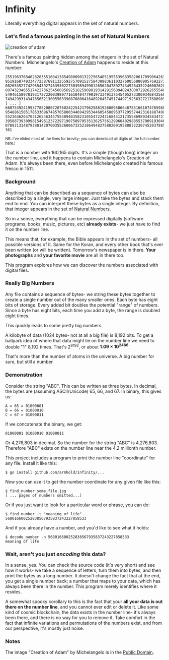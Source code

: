 # Infinity

Literally everything digital appears in the set of natural numbers.


### Let's find a famous painting in the set of Natural Numbers

![creation of adam](https://github.com/armhold/infinity/blob/master/samples/creation_of_adam.jpg "creation of adam")

There's a famous painting hidden among the integers in the set of Natural Numbers.
Michelangelo's [Creation of Adam](https://en.wikipedia.org/wiki/The_Creation_of_Adam)
happens to reside at this number:

    25519637684623283551604138549800901322256540519555396335820617899064263322699621
    95191687493347723876911325592757091527584399836110327600568809057692273948571948
    08265352774295543927463930227303989499812656204789274349264352246002620646195049
    80743234655174227362545608569251825909819314291568940243800729262655548989815338
    54946158978193172722003989771610404779019733491375454052733009346842568422009696
    74942993143476565213005563390876806416489284574517449719256327217688989948909567
    [ ... ]
    66075392419937785208072076024225421796258819260095866487851661074765988817906435
    95488615051785336967485705800344694295344605450895377295574423161887490912578460
    55236362647031265463447554894035823105547224316844121735586980345834721507867209
    39588739309981549612372297190758970535136257561299604029885537909193046058541165
    07892131487938814207003552600673252186494827588209195808322307452037885128631910
    361


<sub>NB: I've elided most of the lines for brevity; you can download all digits of 
the full number [here](https://github.com/armhold/infinity/blob/master/samples/creation_of_adam-number.txt).)</sub>

That is a number with 160,165 digits. It's a simple (though long) integer on the number line,
and it happens to contain Michelangelo's Creation of Adam. It's always been there, even
before Michelangelo created his famous fresco in 1511.



### Background

Anything that can be described as a sequence of bytes can also be described by a single, 
very large integer. Just take the bytes and stack them end to end. You can interpret these 
bytes as a single integer. By definition, that integer appears in the set of
[Natural Numbers](https://en.wikipedia.org/wiki/Natural_number).

So in a sense, everything that can be expressed digitally (software programs, books, music,
pictures, etc) **already exists**- we just have to find it on the number line.

This means that, for example, the Bible appears in the set of numbers- all possible versions of it. 
Same for the Koran, and every other book that's ever been written (or will be written). 
Tomorrow's newspaper is in there. **Your photographs** and **your favorite movie** are all in there too.

This program explores how we can discover the numbers associated with digital files.


### Really Big Numbers


Any file contains a sequence of bytes- we string these bytes together to create a single number
out of the many smaller ones. Each byte has eight bits of storage. Every added bit doubles the potential
"range" of numbers. Since a byte has eight bits, each time you add a byte, the range is doubled eight times.

This quickly leads to some pretty big numbers.

A kilobyte of data (1024 bytes- not at all a big file) is 8,192 bits. To get a ballpark idea
of where that data might lie on the number line we need to double "1" 8,192 times.
That's 2<sup>8192</sup>, or about **1.09 × 10<sup>2466</sup>**.

That's more than the number of atoms in the universe. A big number for sure, but still a number.

### Demonstration

Consider the string "ABC". This can be written as three bytes. In decimal, the bytes are (assuming
ASCII/Unicode) 65, 66, and 67. In binary, this gives us:

    A = 65 = 01000001
    B = 66 = 01000010
    C = 67 = 01000011

If we concatenate the binary, we get:

    01000001 01000010 01000011  
     
Or 4,276,803 in decimal. So the number for the string "ABC" is 4,276,803. Therefore "ABC" exists
on the number line near the 4.2 millionth number.

This project includes a program to print the number line "coordinate" for any file. Install it
like this:

    $ go install github.com/armhold/infinity/...
    
Now you can use it to get the number coordinate for any given file like this:    
    
    $ find_number some_file.jpg
    [ ... pages of numbers omitted...]
    
Or if you just want to look for a particular word or phrase, you can do:

    $ find_number -t "meaning of life"
    568016600252838567935837243227858533

And if you already have a number, and you'd like to see what it holds:

    $ decode_number -n 568016600252838567935837243227858533
    meaning of life


### Wait, aren't you just *encoding* this data?

In a sense, yes. You can check the source code (it's very short) and see how it works- we take a sequence of letters,
turn them into bytes, and then print the bytes as a long number. It doesn't change the fact that at the end,
you get a single number back; a number that maps to your data, which has always been there in the number. This
program merely identifies where it resides.

A somewhat spooky corollary to this is the fact that your **all your data is out there on the number line**, and you
cannot ever edit or delete it. Like some kind of cosmic blockchain, the data exists in the number line- it's always
been there, and there is no way for you to remove it. Take comfort in the fact that infinite variations and
permutations of the numbers exist, and from our perspective, it's mostly just noise.


### Notes

The image "Creation of Adam" by Michelangelo is in the [Public Domain](https://commons.wikimedia.org/w/index.php?curid=15461165).
